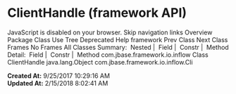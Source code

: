 # ClientHandle (framework   API)

JavaScript is disabled on your browser. Skip navigation links Overview Package Class Use Tree Deprecated Help framework Prev Class Next Class Frames No Frames All Classes Summary:  Nested |  Field |  Constr |  Method Detail:  Field |  Constr |  Method com.jbase.framework.io.inflow Class ClientHandle java.lang.Object com.jbase.framework.io.inflow.Cli  

**Created At:** 9/25/2017 10:29:16 AM  
**Updated At:** 2/15/2018 8:02:41 AM  

